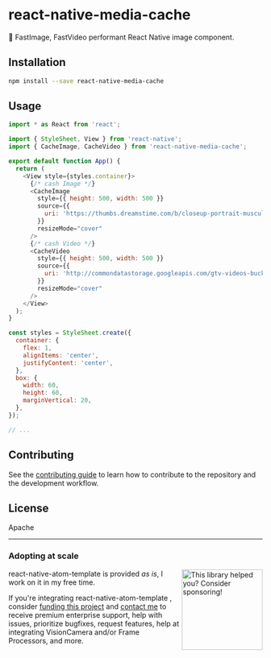 # react-native-media-cache

🚩 FastImage, FastVideo performant React Native image component.

## Installation

```sh
npm install --save react-native-media-cache
```

## Usage

```js
import * as React from 'react';

import { StyleSheet, View } from 'react-native';
import { CacheImage, CacheVideo } from 'react-native-media-cache';

export default function App() {
  return (
    <View style={styles.container}>
      {/* cash Image */}
      <CacheImage
        style={{ height: 500, width: 500 }}
        source={{
          uri: 'https://thumbs.dreamstime.com/b/closeup-portrait-muscular-man-workout-barbell-gym-brutal-bodybuilder-athletic-six-pack-perfect-abs-shoulders-55122231.jpg',
        }}
        resizeMode="cover"
      />
      {/* cash Video */}
      <CacheVideo
        style={{ height: 500, width: 500 }}
        source={{
          uri: 'http://commondatastorage.googleapis.com/gtv-videos-bucket/sample/BigBuckBunny.mp4',
        }}
        resizeMode="cover"
      />
    </View>
  );
}

const styles = StyleSheet.create({
  container: {
    flex: 1,
    alignItems: 'center',
    justifyContent: 'center',
  },
  box: {
    width: 60,
    height: 60,
    marginVertical: 20,
  },
});

// ...
```

## Contributing

See the [contributing guide](CONTRIBUTING.md) to learn how to contribute to the repository and the development workflow.

## License

Apache

---

### Adopting at scale

<a href="https://github.com/sponsors/abhi3691">
  <img align="right" width="160" alt="This library helped you? Consider sponsoring!" src=".github/funding-octocat.svg">
</a>

react-native-atom-template is provided _as is_, I work on it in my free time.

If you're integrating react-native-atom-template , consider [funding this project](https://github.com/sponsors/abhi3691) and <a href="mailto:abhinandvk41@gmail.com?subject=Adopting VisionCamera at scale">contact me</a> to receive premium enterprise support, help with issues, prioritize bugfixes, request features, help at integrating VisionCamera and/or Frame Processors, and more.
